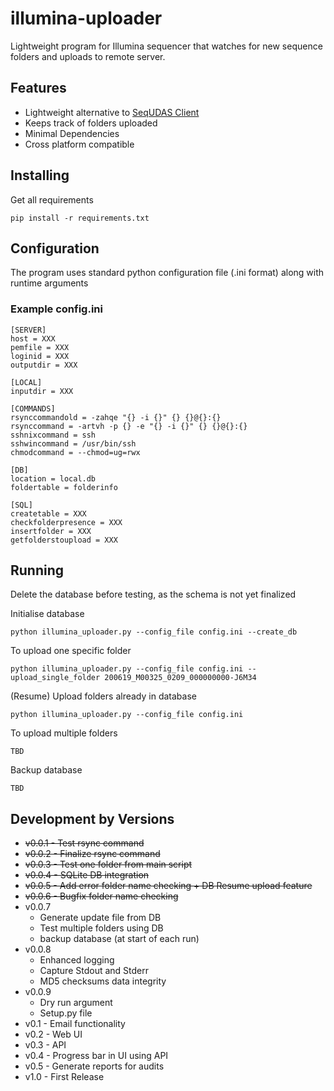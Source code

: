 # illumina-uploader
Lightweight program for Illumina sequencer that watches for new sequence folders and uploads to remote server.

## Features
- Lightweight alternative to [SeqUDAS Client](https://github.com/duanjunhyq/sequdas_client) 
- Keeps track of folders uploaded
- Minimal Dependencies
- Cross platform compatible

## Installing
Get all requirements
```
pip install -r requirements.txt
```

## Configuration
The program uses standard python configuration file (.ini format) along with runtime arguments 

### Example config.ini

```
[SERVER]
host = XXX
pemfile = XXX
loginid = XXX
outputdir = XXX

[LOCAL]
inputdir = XXX

[COMMANDS]
rsynccommandold = -zahqe "{} -i {}" {} {}@{}:{}
rsynccommand = -artvh -p {} -e "{} -i {}" {} {}@{}:{}
sshnixcommand = ssh
sshwincommand = /usr/bin/ssh
chmodcommand = --chmod=ug=rwx

[DB]
location = local.db
foldertable = folderinfo

[SQL]
createtable = XXX
checkfolderpresence = XXX
insertfolder = XXX
getfolderstoupload = XXX
```

## Running
Delete the database before testing, as the schema is not yet finalized

Initialise database
```
python illumina_uploader.py --config_file config.ini --create_db
```

To upload one specific folder
```
python illumina_uploader.py --config_file config.ini --upload_single_folder 200619_M00325_0209_000000000-J6M34
```

(Resume) Upload folders already in database
```
python illumina_uploader.py --config_file config.ini 
```

To upload multiple folders
```
TBD
```

Backup database
```
TBD
```

## Development by Versions
- ~~v0.0.1 - Test rsync command~~
- ~~v0.0.2 - Finalize rsync command~~
- ~~v0.0.3 - Test one folder from main script~~
- ~~v0.0.4 - SQLite DB integration~~
- ~~v0.0.5 - Add error folder name checking + DB Resume upload feature~~
- ~~v0.0.6 - Bugfix folder name checking~~
- v0.0.7
    - Generate update file from DB
    - Test multiple folders using DB
    - backup database (at start of each run)
- v0.0.8
    - Enhanced logging
    - Capture Stdout and Stderr
    - MD5 checksums data integrity
- v0.0.9
    - Dry run argument
    - Setup.py file
- v0.1   - Email functionality
- v0.2   - Web UI
- v0.3   - API
- v0.4   - Progress bar in UI using API
- v0.5   - Generate reports for audits
- v1.0   - First Release
 